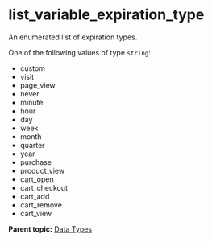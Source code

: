 # list_variable_expiration_type

An enumerated list of expiration types.

One of the following values of type `string`:

- custom
- visit
- page_view
- never
- minute
- hour
- day
- week
- month
- quarter
- year
- purchase
- product_view
- cart_open
- cart_checkout
- cart_add
- cart_remove
- cart_view

**Parent topic:** [Data Types](../data_types/c_datatypes.md)

